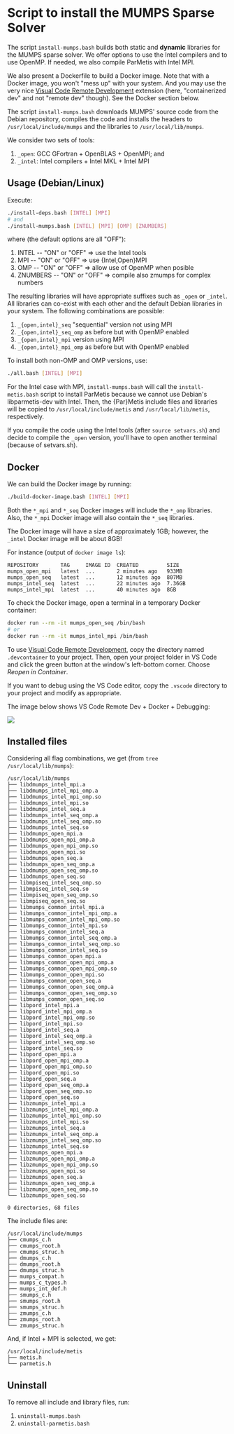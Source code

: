# Script to install the MUMPS Sparse Solver

The script `install-mumps.bash` builds both static and **dynamic** libraries for the MUMPS sparse solver. We offer options to use the Intel compilers and to use OpenMP. If needed, we also compile ParMetis with Intel MPI.

We also present a Dockerfile to build a Docker image. Note that with a Docker image, you won't "mess up" with your system. And you may use the very nice [Visual Code Remote Development](https://code.visualstudio.com/docs/remote/remote-overview) extension (here, "containerized dev" and not "remote dev" though). See the Docker section below.

The script `install-mumps.bash` downloads MUMPS' source code from the Debian repository, compiles the code and installs the headers to `/usr/local/include/mumps` and the libraries to `/usr/local/lib/mumps`.

We consider two sets of tools:

1. `_open`: GCC GFortran + OpenBLAS + OpenMPI; and
2. `_intel`: Intel compilers + Intel MKL + Intel MPI

## Usage (Debian/Linux)

Execute:

```bash
./install-deps.bash [INTEL] [MPI]
# and
./install-mumps.bash [INTEL] [MPI] [OMP] [ZNUMBERS]
```

where (the default options are all "OFF"):

1. INTEL -- "ON" or "OFF" => use the Intel tools
2. MPI -- "ON" or "OFF" => use {Intel,Open}MPI
3. OMP -- "ON" or "OFF" => allow use of OpenMP when posible
4. ZNUMBERS -- "ON" or "OFF" => compile also zmumps for complex numbers

The resulting libraries will have appropriate suffixes such as `_open` or `_intel`. All libraries can co-exist with each other and the default Debian libraries in your system. The following combinations are possible:

1. `_{open,intel}_seq` "sequential" version not using MPI
2. `_{open,intel}_seq_omp` as before but with OpenMP enabled
3. `_{open,intel}_mpi` version using MPI
4. `_{open,intel}_mpi_omp` as before but with OpenMP enabled

To install both non-OMP and OMP versions, use:

```bash
./all.bash [INTEL] [MPI]
```

For the Intel case with MPI, `install-mumps.bash` will call the `install-metis.bash` script to install ParMetis because we cannot use Debian's libparmetis-dev with Intel. Then, the {Par}Metis include files and libraries will be copied to `/usr/local/include/metis` and `/usr/local/lib/metis`, respectively.

If you compile the code using the Intel tools (after `source setvars.sh`) and decide to compile the `_open` version, you'll have to open another terminal (because of setvars.sh).

## Docker

We can build the Docker image by running:

```bash
./build-docker-image.bash [INTEL] [MPI]
```

Both the `*_mpi` and `*_seq` Docker images will include the `*_omp` libraries. Also, the `*_mpi` Docker image will also contain the `*_seq` libraries.

The Docker image will have a size of approximately 1GB; however, the `_intel` Docker image will be about 8GB!

For instance (output of `docker image ls`):

```
REPOSITORY       TAG     IMAGE ID  CREATED         SIZE
mumps_open_mpi   latest  ...       2 minutes ago   933MB
mumps_open_seq   latest  ...       12 minutes ago  807MB
mumps_intel_seq  latest  ...       22 minutes ago  7.36GB
mumps_intel_mpi  latest  ...       40 minutes ago  8GB
```

To check the Docker image, open a terminal in a temporary Docker container:

```bash
docker run --rm -it mumps_open_seq /bin/bash
# or
docker run --rm -it mumps_intel_mpi /bin/bash
```

To use [Visual Code Remote Development](https://code.visualstudio.com/docs/remote/remote-overview), copy the directory named `.devcontainer` to your project. Then, open your project folder in VS Code and click the green button at the window's left-bottom corner. Choose _Reopen in Container_.

If you want to debug using the VS Code editor, copy the `.vscode` directory to your project and modify as appropriate.

The image below shows VS Code Remote Dev + Docker + Debugging:

![](Script-Install-Mumps-001.gif)

## Installed files

Considering all flag combinations, we get (from `tree /usr/local/lib/mumps`):

```
/usr/local/lib/mumps
├── libdmumps_intel_mpi.a
├── libdmumps_intel_mpi_omp.a
├── libdmumps_intel_mpi_omp.so
├── libdmumps_intel_mpi.so
├── libdmumps_intel_seq.a
├── libdmumps_intel_seq_omp.a
├── libdmumps_intel_seq_omp.so
├── libdmumps_intel_seq.so
├── libdmumps_open_mpi.a
├── libdmumps_open_mpi_omp.a
├── libdmumps_open_mpi_omp.so
├── libdmumps_open_mpi.so
├── libdmumps_open_seq.a
├── libdmumps_open_seq_omp.a
├── libdmumps_open_seq_omp.so
├── libdmumps_open_seq.so
├── libmpiseq_intel_seq_omp.so
├── libmpiseq_intel_seq.so
├── libmpiseq_open_seq_omp.so
├── libmpiseq_open_seq.so
├── libmumps_common_intel_mpi.a
├── libmumps_common_intel_mpi_omp.a
├── libmumps_common_intel_mpi_omp.so
├── libmumps_common_intel_mpi.so
├── libmumps_common_intel_seq.a
├── libmumps_common_intel_seq_omp.a
├── libmumps_common_intel_seq_omp.so
├── libmumps_common_intel_seq.so
├── libmumps_common_open_mpi.a
├── libmumps_common_open_mpi_omp.a
├── libmumps_common_open_mpi_omp.so
├── libmumps_common_open_mpi.so
├── libmumps_common_open_seq.a
├── libmumps_common_open_seq_omp.a
├── libmumps_common_open_seq_omp.so
├── libmumps_common_open_seq.so
├── libpord_intel_mpi.a
├── libpord_intel_mpi_omp.a
├── libpord_intel_mpi_omp.so
├── libpord_intel_mpi.so
├── libpord_intel_seq.a
├── libpord_intel_seq_omp.a
├── libpord_intel_seq_omp.so
├── libpord_intel_seq.so
├── libpord_open_mpi.a
├── libpord_open_mpi_omp.a
├── libpord_open_mpi_omp.so
├── libpord_open_mpi.so
├── libpord_open_seq.a
├── libpord_open_seq_omp.a
├── libpord_open_seq_omp.so
├── libpord_open_seq.so
├── libzmumps_intel_mpi.a
├── libzmumps_intel_mpi_omp.a
├── libzmumps_intel_mpi_omp.so
├── libzmumps_intel_mpi.so
├── libzmumps_intel_seq.a
├── libzmumps_intel_seq_omp.a
├── libzmumps_intel_seq_omp.so
├── libzmumps_intel_seq.so
├── libzmumps_open_mpi.a
├── libzmumps_open_mpi_omp.a
├── libzmumps_open_mpi_omp.so
├── libzmumps_open_mpi.so
├── libzmumps_open_seq.a
├── libzmumps_open_seq_omp.a
├── libzmumps_open_seq_omp.so
└── libzmumps_open_seq.so

0 directories, 68 files
```

The include files are:

```
/usr/local/include/mumps
├── cmumps_c.h
├── cmumps_root.h
├── cmumps_struc.h
├── dmumps_c.h
├── dmumps_root.h
├── dmumps_struc.h
├── mumps_compat.h
├── mumps_c_types.h
├── mumps_int_def.h
├── smumps_c.h
├── smumps_root.h
├── smumps_struc.h
├── zmumps_c.h
├── zmumps_root.h
└── zmumps_struc.h
```

And, if Intel + MPI is selected, we get:

```
/usr/local/include/metis
├── metis.h
└── parmetis.h
```

## Uninstall

To remove all include and library files, run:

1. `uninstall-mumps.bash`
2. `uninstall-parmetis.bash`
